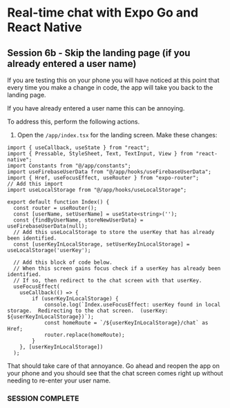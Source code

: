 # Real-time chat with Expo Go and React Native
## Session 6b - Skip the landing page (if you already entered a user name)

If you are testing this on your phone you will have noticed at this point that every time you make a change in code, the app will take you back to the landing page.  

If you have already entered a user name this can be annoying.

To address this, perform the following actions.

1. Open the `/app/index.tsx` for the landing screen.  Make these changes:
```tsx
import { useCallback, useState } from "react";
import { Pressable, StyleSheet, Text, TextInput, View } from "react-native";
import Constants from "@/app/constants";
import useFirebaseUserData from "@/app/hooks/useFirebaseUserData";
import { Href, useFocusEffect, useRouter } from "expo-router";
// Add this import
import useLocalStorage from "@/app/hooks/useLocalStorage";

export default function Index() {
  const router = useRouter();
  const [userName, setUserName] = useState<string>('');
  const {findByUserName, storeNewUserData} = useFirebaseUserData(null);
  // Add this useLocalStorage to store the userKey that has already been identified.
  const [userKeyInLocalStorage, setUserKeyInLocalStorage] = useLocalStorage('userKey');

  // Add this block of code below.
  // When this screen gains focus check if a userKey has already been identified.
  // If so, then redirect to the chat screen with that userKey.
  useFocusEffect(
    useCallback(() => {
        if (userKeyInLocalStorage) {
            console.log(`Index.useFocusEffect: userKey found in local storage.  Redirecting to the chat screen.  (userKey: ${userKeyInLocalStorage})`);
            const homeRoute = `/${userKeyInLocalStorage}/chat` as Href;
            router.replace(homeRoute);
        }
    }, [userKeyInLocalStorage])
  );
```

That should take care of that annoyance.  Go ahead and reopen the app on your phone and you should see that the chat screen comes right up without needing to re-enter your user name.

### SESSION COMPLETE